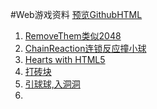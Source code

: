 #Web游戏资料
[预览GithubHTML](https://htmlpreview.github.io/)
1. [RemoveThem类似2048](https://github.com/nemonie/removethem)
2. [ChainReaction连锁反应撞小球](https://github.com/yangyusong/ChainReaction)
3. [Hearts with HTML5](https://github.com/yyjhao/html5-hearts)
4. [打砖块](https://github.com/TomMalbran/games)
5. [引球球,入洞洞](http://www.u148.net/article/98290.html)
6. 